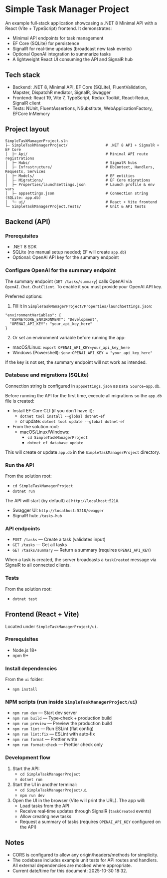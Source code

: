 # Simple Task Manager Project

An example full‑stack application showcasing a .NET 8 Minimal API with a React (Vite + TypeScript) frontend. It demonstrates:
- Minimal API endpoints for task management
- EF Core (SQLite) for persistence
- SignalR for real‑time updates (broadcast new task events)
- Optional OpenAI integration to summarize tasks
- A lightweight React UI consuming the API and SignalR hub


## Tech stack
- Backend: .NET 8, Minimal API, EF Core (SQLite), FluentValidation, Mapster, DispatchR mediator, SignalR, Swagger
- Frontend: React 19, Vite 7, TypeScript, Redux Toolkit, React‑Redux, SignalR client
- Tests: NUnit, FluentAssertions, NSubstitute, WebApplicationFactory, EFCore InMemory


## Project layout
```
SimpleTaskManagerProject.sln
├─ SimpleTaskManagerProject/                 # .NET 8 API + SignalR + EF Core
│  ├─ Api/                                   # Minimal API route registrations
│  ├─ Hubs/                                  # SignalR hubs
│  ├─ Infrastructure/                        # DbContext, Handlers, Requests, Services
│  ├─ Models/                                # EF entities
│  ├─ Migrations/                            # EF Core migrations
│  ├─ Properties/launchSettings.json         # Launch profile & env vars
│  ├─ appsettings.json                       # Connection string (SQLite: app.db)
│  └─ ui/                                    # React + Vite frontend
└─ SimpleTaskManagerProject.Tests/           # Unit & API tests
```


## Backend (API)

### Prerequisites
- .NET 8 SDK
- SQLite (no manual setup needed; EF will create `app.db`)
- Optional: OpenAI API key for the summary endpoint

### Configure OpenAI for the summary endpoint
The summary endpoint (`GET /tasks/summary`) calls OpenAI via `OpenAI.Chat.ChatClient`. To enable it you must provide your OpenAI API key.

Preferred options:
1) Fill it in `SimpleTaskManagerProject/Properties/launchSettings.json`:
```
"environmentVariables": {
  "ASPNETCORE_ENVIRONMENT": "Development",
  "OPENAI_API_KEY": "your_api_key_here"
}
```
2) Or set an environment variable before running the app:
- macOS/Linux: `export OPENAI_API_KEY=your_api_key_here`
- Windows (Powershell): `$env:OPENAI_API_KEY = "your_api_key_here"`

If the key is not set, the summary endpoint will not work as intended.

### Database and migrations (SQLite)
Connection string is configured in `appsettings.json` as `Data Source=app.db`.

Before running the API for the first time, execute all migrations so the `app.db` file is created:
- Install EF Core CLI (if you don’t have it):
  - `dotnet tool install --global dotnet-ef`
  - or update: `dotnet tool update --global dotnet-ef`
- From the solution root:
  - macOS/Linux/Windows:
    - `cd SimpleTaskManagerProject`
    - `dotnet ef database update`

This will create or update `app.db` in the `SimpleTaskManagerProject` directory.

### Run the API
From the solution root:
- `cd SimpleTaskManagerProject`
- `dotnet run`

The API will start (by default) at `http://localhost:5218`.
- Swagger UI: `http://localhost:5218/swagger`
- SignalR hub: `/tasks-hub`

### API endpoints
- `POST /tasks` — Create a task (validates input)
- `GET /tasks` — Get all tasks
- `GET /tasks/summary` — Return a summary (requires `OPENAI_API_KEY`)

When a task is created, the server broadcasts a `taskCreated` message via SignalR to all connected clients.

### Tests
From the solution root:
- `dotnet test`


## Frontend (React + Vite)
Located under `SimpleTaskManagerProject/ui`.

### Prerequisites
- Node.js 18+
- npm 9+

### Install dependencies
From the `ui` folder:
- `npm install`

### NPM scripts (run inside `SimpleTaskManagerProject/ui`)
- `npm run dev` — Start dev server
- `npm run build` — Type‑check + production build
- `npm run preview` — Preview the production build
- `npm run lint` — Run ESLint (flat config)
- `npm run lint:fix` — ESLint with auto‑fix
- `npm run format` — Prettier write
- `npm run format:check` — Prettier check only

### Development flow
1) Start the API:
   - `cd SimpleTaskManagerProject`
   - `dotnet run`
2) Start the UI in another terminal:
   - `cd SimpleTaskManagerProject/ui`
   - `npm run dev`
3) Open the UI in the browser (Vite will print the URL). The app will:
   - Load tasks from the API
   - Receive real‑time updates through SignalR (`taskCreated` events)
   - Allow creating new tasks
   - Request a summary of tasks (requires `OPENAI_API_KEY` configured on the API)


## Notes
- CORS is configured to allow any origin/headers/methods for simplicity.
- The codebase includes example unit tests for API routes and handlers. All external dependencies are mocked where appropriate.
- Current date/time for this document: 2025-10-30 18:32.
